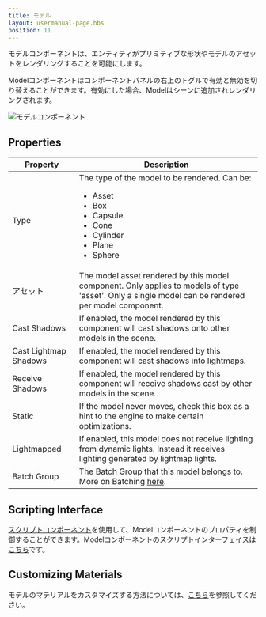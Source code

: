 ```yaml
---
title: モデル
layout: usermanual-page.hbs
position: 11
---
```


モデルコンポーネントは、エンティティがプリミティブな形状やモデルのアセットをレンダリングすることを可能にします。

Modelコンポーネントはコンポーネントパネルの右上のトグルで有効と無効を切り替えることができます。有効にした場合、Modelはシーンに追加されレンダリングされます。

![モデルコンポーネント][1]

## Properties

| Property              | Description |
|-----------------------|-------------|
| Type                  | The type of the model to be rendered. Can be: <ul><li>Asset</li><li>Box</li><li>Capsule</li><li>Cone</li><li>Cylinder</li><li>Plane</li><li>Sphere</li></ul> |
| アセット                 | The model asset rendered by this model component. Only applies to models of type 'asset'. Only a single model can be rendered per model component. |
| Cast Shadows          | If enabled, the model rendered by this component will cast shadows onto other models in the scene. |
| Cast Lightmap Shadows | If enabled, the model rendered by this component will cast shadows into lightmaps. |
| Receive Shadows       | If enabled, the model rendered by this component will receive shadows cast by other models in the scene. |
| Static                | If the model never moves, check this box as a hint to the engine to make certain optimizations. |
| Lightmapped           | If enabled, this model does not receive lighting from dynamic lights. Instead it receives lighting generated by lightmap lights. |
| Batch Group           | The Batch Group that this model belongs to. More on Batching [here][5]. |

## Scripting Interface

[スクリプトコンポーネント][2]を使用して、Modelコンポーネントのプロパティを制御することができます。Modelコンポーネントのスクリプトインターフェイスは[こちら][3]です。

## Customizing Materials

モデルのマテリアルをカスタマイズする方法については、[こちら][4]を参照してください。

[1]: /images/user-manual/scenes/components/component-model.png
[2]: /user-manual/packs/components/script
[3]: /api/pc.ModelComponent.html
[4]: /user-manual/assets/materials/#assigning-materials
[5]: /user-manual/optimization/batching

